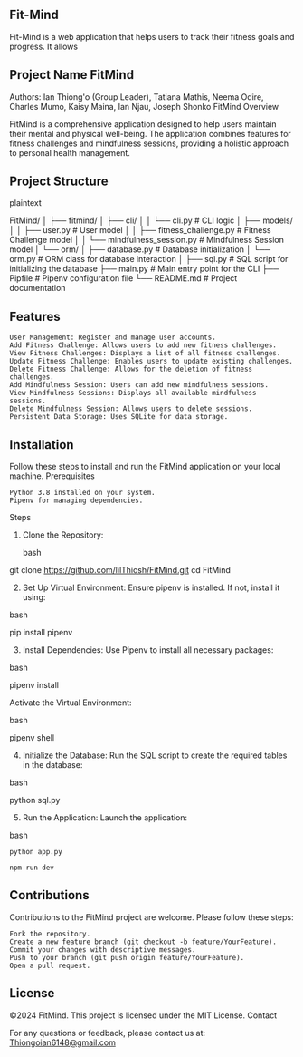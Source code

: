 ## Fit-Mind
Fit-Mind is a web application that helps users to track their fitness goals and progress. It allows


## Project Name FitMind
Authors: Ian Thiong'o (Group Leader), Tatiana Mathis, Neema Odire, Charles Mumo, Kaisy Maina, Ian Njau, Joseph Shonko
FitMind
Overview

FitMind is a comprehensive application designed to help users maintain their mental and physical well-being. The application combines features for fitness challenges and mindfulness sessions, providing a holistic approach to personal health management.


## Project Structure

plaintext

FitMind/
│
├── fitmind/
│   ├── cli/
│   │   └── cli.py            # CLI logic
│   ├── models/
│   │   ├── user.py           # User model
│   │   ├── fitness_challenge.py # Fitness Challenge model
│   │   └── mindfulness_session.py # Mindfulness Session model
│   └── orm/
│       ├── database.py       # Database initialization
│       └── orm.py            # ORM class for database interaction
│
├── sql.py                    # SQL script for initializing the database
├── main.py                   # Main entry point for the CLI
├── Pipfile                   # Pipenv configuration file
└── README.md                 # Project documentation

## Features

    User Management: Register and manage user accounts.
    Add Fitness Challenge: Allows users to add new fitness challenges.
    View Fitness Challenges: Displays a list of all fitness challenges.
    Update Fitness Challenge: Enables users to update existing challenges.
    Delete Fitness Challenge: Allows for the deletion of fitness challenges.
    Add Mindfulness Session: Users can add new mindfulness sessions.
    View Mindfulness Sessions: Displays all available mindfulness sessions.
    Delete Mindfulness Session: Allows users to delete sessions.
    Persistent Data Storage: Uses SQLite for data storage.

## Installation

Follow these steps to install and run the FitMind application on your local machine.
Prerequisites

    Python 3.8 installed on your system.
    Pipenv for managing dependencies.

Steps

1. Clone the Repository:

    bash

git clone https://github.com/lilThiosh/FitMind.git
cd FitMind

2. Set Up Virtual Environment:
Ensure pipenv is installed. If not, install it using:

bash

pip install pipenv

3. Install Dependencies:
Use Pipenv to install all necessary packages:

bash

pipenv install

Activate the Virtual Environment:

bash

pipenv shell

4. Initialize the Database:
Run the SQL script to create the required tables in the database:

bash

python sql.py

5. Run the Application:
Launch the application:

bash

    python app.py

    npm run dev 
## Contributions

Contributions to the FitMind project are welcome. Please follow these steps:

    Fork the repository.
    Create a new feature branch (git checkout -b feature/YourFeature).
    Commit your changes with descriptive messages.
    Push to your branch (git push origin feature/YourFeature).
    Open a pull request.

## License

©2024 FitMind. This project is licensed under the MIT License.
Contact

For any questions or feedback, please contact us at: Thiongoian6148@gmail.com